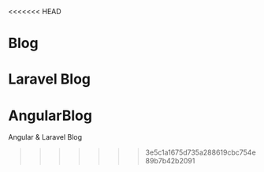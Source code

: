 <<<<<<< HEAD
# Blog
Laravel Blog
=======
# AngularBlog
Angular &amp; Laravel Blog
>>>>>>> 3e5c1a1675d735a288619cbc754e89b7b42b2091
